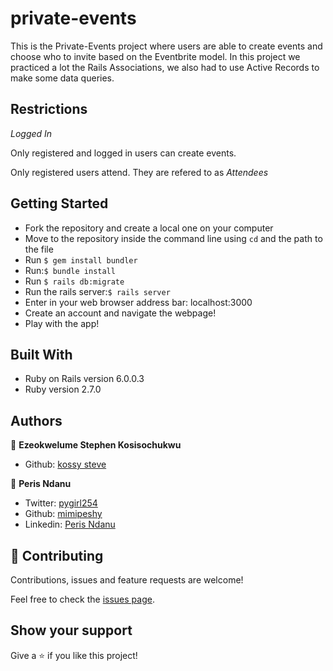# private-events
This is the Private-Events project where users are able to create events and choose who to invite based on the Eventbrite model. In this project we practiced a lot the Rails Associations, we also had to use Active Records to make some data queries.

## Restrictions
*Logged In*

Only registered and logged in users can create events. 


Only registered users attend. They are refered to as *Attendees*

## Getting Started
- Fork the repository and create a local one on your computer
- Move to the repository inside the command line using `cd` and the path to the file 
- Run `$ gem install bundler`
- Run:`$ bundle install`
- Run `$ rails db:migrate`
- Run the rails server:`$ rails server`
- Enter in your web browser address bar: localhost:3000
- Create an account and navigate the webpage!
- Play with the app!

## Built With
- Ruby on Rails version 6.0.0.3
- Ruby version 2.7.0

## Authors

👤 **Ezeokwelume Stephen Kosisochukwu**
- Github: [kossy steve](https://github.com/KossySteve?tab=repositories)

👤 **Peris Ndanu**
- Twitter: [pygirl254](https://twitter.com/pygirl254)
- Github: [mimipeshy](https://github.com/mimipeshy)
- Linkedin: [Peris Ndanu](https://www.linkedin.com/in/peris-ndanu-405083193/)

## 🤝 Contributing

Contributions, issues and feature requests are welcome!

Feel free to check the [issues page](issues/).

## Show your support

Give a ⭐️ if you like this project!


